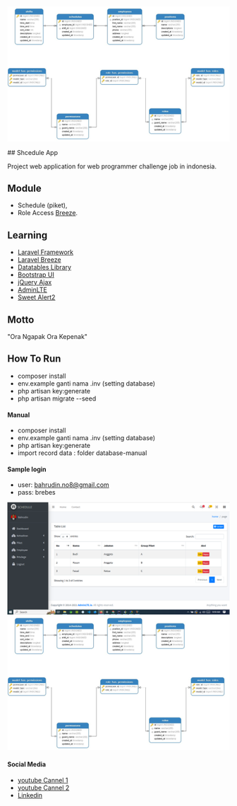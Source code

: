 <p align="center">
<img src="database-manual/ERD.jpg"/>
</p>
## Shcedule App

Project web application for web programmer challenge job in indonesia.

## Module

- Schedule (piket),
- Role Access [Breeze](https://laravel.com/docs/10.x/starter-kits).

## Learning

- [Laravel Framework](https://laravel.com/docs)
- [Laravel Breeze](https://laravel.com/docs/10.x/starter-kits)
- [Datatables Library](https://yajrabox.com/docs/laravel-datatables/10.0/installation)
- [Bootstrap UI](https://getbootstrap.com/)
- [jQuery Ajax](https://api.jquery.com/jQuery.ajax/)
- [AdminLTE](https://adminlte.io/)
- [Sweet Alert2](https://sweetalert2.github.io/)

## Motto

"Ora Ngapak Ora Kepenak"

## How To Run

- composer install
- env.example ganti nama .inv (setting database)
- php artisan key:generate
- php artisan migrate --seed

#### Manual

- composer install
- env.example ganti nama .inv (setting database)
- php artisan key:generate
- import record data : folder database-manual

#### Sample login

- user: bahrudin.no8@gmail.com
- pass: brebes

<p>
<img src="database-manual/jadwal_user.png"><br>
<img src="database-manual/ERD.jpg"><br>
</p>

#### Social Media

- [youtube Cannel 1](https://www.youtube.com/channel/UCN0yfzTEmuaaJjcaepxRUdg)
- [youtube Cannel 2](https://www.youtube.com/channel/UCgVUWSLwgxCmApG-euAVfew)
- [Linkedin](https://www.linkedin.com/in/bahrudin)
